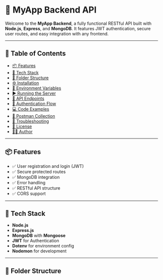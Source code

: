 # 🚀 MyApp Backend API

Welcome to the **MyApp Backend**, a fully functional RESTful API built with **Node.js**, **Express**, and **MongoDB**. It features JWT authentication, secure user routes, and easy integration with any frontend.

---

## 📌 Table of Contents

- [📦 Features](#-features)
- [🧰 Tech Stack](#-tech-stack)
- [📁 Folder Structure](#-folder-structure)
- [⚙ Installation](#-installation)
- [🔑 Environment Variables](#-environment-variables)
- [▶️ Running the Server](#️-running-the-server)
- [📡 API Endpoints](#-api-endpoints)
- [🔐 Authentication Flow](#-authentication-flow)
- [💻 Code Examples](#-code-examples)
- [🧪 Postman Collection](#-postman-collection)
- [🐞 Troubleshooting](#-troubleshooting)  
- [📄 License](#-license)
- [👨‍💻 Author](#-author)

---
    
## 📦 Features

- ✅ User registration and login (JWT)
- ✅ Secure protected routes
- ✅ MongoDB integration
- ✅ Error handling
- ✅ RESTful API structure
- ✅ CORS support

---

## 🧰 Tech Stack

- **Node.js**
- **Express.js**
- **MongoDB** with **Mongoose**
- **JWT** for Authentication
- **Dotenv** for environment config
- **Nodemon** for development

---

## 📁 Folder Structure

